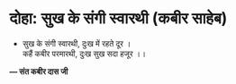 # दोहा: सुख के संगी स्वारथी (कबीर साहेब)

- सुख के संगी स्वारथी, दुःख में रहते दूर ।\
  कहैं कबीर परमारथी, दुःख सुख सदा हजूर ।।

**— संत कबीर दास जी**

